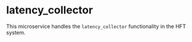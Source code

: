 # latency_collector

This microservice handles the `latency_collector` functionality in the HFT system.